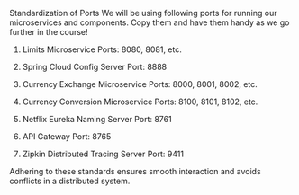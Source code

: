 Standardization of Ports
We will be using following ports for running our microservices and components. Copy them and have them handy as we go further in the course!

1. Limits Microservice
   Ports: 8080, 8081, etc.

2. Spring Cloud Config Server
   Port: 8888

3. Currency Exchange Microservice
   Ports: 8000, 8001, 8002, etc.

4. Currency Conversion Microservice
   Ports: 8100, 8101, 8102, etc.

5. Netflix Eureka Naming Server
   Port: 8761

6. API Gateway
   Port: 8765

7. Zipkin Distributed Tracing Server
   Port: 9411

Adhering to these standards ensures smooth interaction and avoids conflicts in a distributed system.